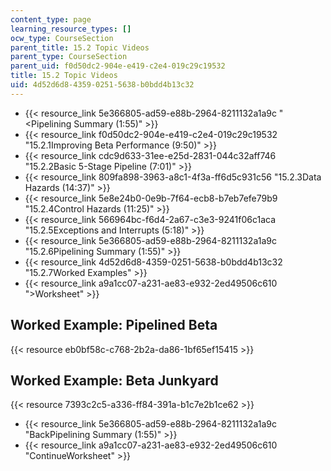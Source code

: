 ```yaml
---
content_type: page
learning_resource_types: []
ocw_type: CourseSection
parent_title: 15.2 Topic Videos
parent_type: CourseSection
parent_uid: f0d50dc2-904e-e419-c2e4-019c29c19532
title: 15.2 Topic Videos
uid: 4d52d6d8-4359-0251-5638-b0bdd4b13c32
---
```


*   {{< resource_link 5e366805-ad59-e88b-2964-8211132a1a9c "\<Pipelining Summary (1:55)" >}}
*   {{< resource_link f0d50dc2-904e-e419-c2e4-019c29c19532 "15.2.1Improving Beta Performance (9:50)" >}}
*   {{< resource_link cdc9d633-31ee-e25d-2831-044c32aff746 "15.2.2Basic 5-Stage Pipeline (7:01)" >}}
*   {{< resource_link 809fa898-3963-a8c1-4f3a-ff6d5c931c56 "15.2.3Data Hazards (14:37)" >}}
*   {{< resource_link 5e8e24b0-0e9b-7f64-ecb8-b7eb7efe79b9 "15.2.4Control Hazards (11:25)" >}}
*   {{< resource_link 566964bc-f6d4-2a67-c3e3-9241f06c1aca "15.2.5Exceptions and Interrupts (5:18)" >}}
*   {{< resource_link 5e366805-ad59-e88b-2964-8211132a1a9c "15.2.6Pipelining Summary (1:55)" >}}
*   {{< resource_link 4d52d6d8-4359-0251-5638-b0bdd4b13c32 "15.2.7Worked Examples" >}}
*   {{< resource_link a9a1cc07-a231-ae83-e932-2ed49506c610 "\>Worksheet" >}}

Worked Example: Pipelined Beta
------------------------------

{{< resource eb0bf58c-c768-2b2a-da86-1bf65ef15415 >}}

Worked Example: Beta Junkyard
-----------------------------

{{< resource 7393c2c5-a336-ff84-391a-b1c7e2b1ce62 >}}

*   {{< resource_link 5e366805-ad59-e88b-2964-8211132a1a9c "BackPipelining Summary (1:55)" >}}
*   {{< resource_link a9a1cc07-a231-ae83-e932-2ed49506c610 "ContinueWorksheet" >}}